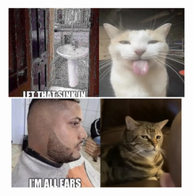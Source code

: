 <center><img src="sink.jpg" height="180px"><img src="cat1.png" height="180px"><img src="ears.png" height="180px"><img src="cat3.png" height="180px"></center>

<!--### Hello! 👋

I'm a software developer with an interest in cyber security. I'm currently working on "Get Outside", a disability-friendly location index. This is currently a secret project as I'm working on it for my coursework at university.

The technologies that I'm well versed in are:

- Java
- Kotlin
  - Android + Jetpack Compose
- TypeScript
- Angular
- PostgreSQL

I enjoy experimenting with different languages and software - I'm currently trying out Fedora Linux on my laptop.-->

<!--
**the-wright-jamie/the-wright-jamie** is a ✨ _special_ ✨ repository because its `README.md` (this file) appears on your GitHub profile.

Here are some ideas to get you started:

- 🔭 I’m currently working on ...
- 🌱 I’m currently learning ...
- 👯 I’m looking to collaborate on ...
- 🤔 I’m looking for help with ...
- 💬 Ask me about ...
- 📫 How to reach me: ...
- 😄 Pronouns: ...
- ⚡ Fun fact: ...
-->
